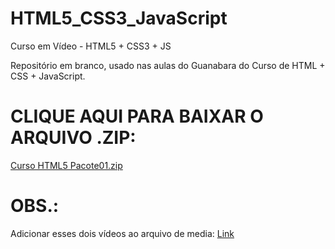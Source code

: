 # HTML5_CSS3_JavaScript
Curso em Vídeo - HTML5 + CSS3 + JS

Repositório em branco, usado nas aulas do Guanabara do Curso de HTML + CSS + JavaScript.


# CLIQUE AQUI PARA BAIXAR O ARQUIVO .ZIP:
[Curso HTML5 Pacote01.zip](https://github.com/heloisaldanha/HTML5_CSS3_JavaScript/blob/master/curso-html5-pacote01.zip)

# OBS.:
Adicionar esses dois vídeos ao arquivo de media:
[Link](https://github.com/Victor-Eduardo-art/google-glass/tree/master/projeto-glass-html5/_media)

